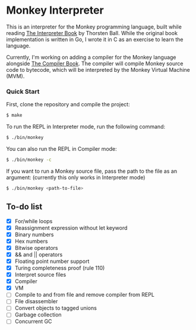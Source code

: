 # Monkey Interpreter

This is an interpreter for the Monkey programming language, built while reading
[The Interpreter Book](https://interpreterbook.com) by Thorsten Ball.
While the original book implementation is written in Go, I wrote it in C as
an exercise to learn the language.

Currently, I'm working on adding a compiler for the Monkey language alongside 
[The Compiler Book](https://compilerbook.com/). The compiler
will compile Monkey source code to bytecode, which will be interpreted by the
Monkey Virtual Machine (MVM).

### Quick Start
First, clone the repository and compile the project:
```sh
$ make
```

To run the REPL in Interpreter mode, run the following command:
```sh
$ ./bin/monkey
```

You can also run the REPL in Compiler mode:
```sh 
$ ./bin/monkey -c
```

If you want to run a Monkey source file, pass the path to the file as an argument:
(currently this only works in Interpreter mode)
```sh 
$ ./bin/monkey <path-to-file>
```

## To-do list
- [X] For/while loops
- [X] Reassignment expression without let keyword
- [X] Binary numbers
- [X] Hex numbers
- [X] Bitwise operators
- [X] && and || operators
- [X] Floating point number support
- [X] Turing completeness proof (rule 110)
- [X] Interpret source files
- [X] Compiler
- [X] VM
- [ ] Compile to and from file and remove compiler from REPL
- [ ] File disassembler
- [ ] Convert objects to tagged unions
- [ ] Garbage collection
- [ ] Concurrent GC
